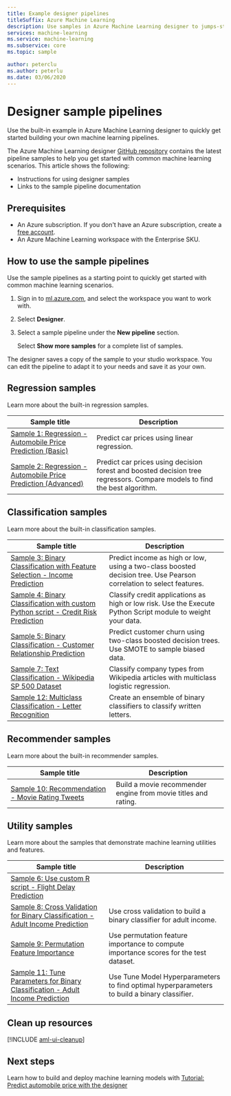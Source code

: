 ```yaml
---
title: Example designer pipelines
titleSuffix: Azure Machine Learning
description: Use samples in Azure Machine Learning designer to jumps-start your machine learning pipelines.
services: machine-learning
ms.service: machine-learning
ms.subservice: core
ms.topic: sample

author: peterclu
ms.author: peterlu
ms.date: 03/06/2020
---
```

# Designer sample pipelines

Use the built-in example in Azure Machine Learning designer to quickly get started building your own machine learning pipelines.

The Azure Machine Learning designer [GitHub repository](https://github.com/Azure/MachineLearningDesigner) contains the latest pipeline samples to help you get started with common machine learning scenarios. This article shows the following:

- Instructions for using designer samples
- Links to the sample pipeline documentation

## Prerequisites

* An Azure subscription. If you don't have an Azure subscription, create a [free account](https://aka.ms/AMLFree).
* An Azure Machine Learning workspace with the Enterprise SKU.


## How to use the sample pipelines

Use the sample pipelines as a starting point to quickly get started with common machine learning scenarios.

1. Sign in to <a href="https://ml.azure.com?tabs=jre" target="_blank">ml.azure.com</a>, and select the workspace you want to work with.

1. Select **Designer**.

1. Select a sample pipeline under the **New pipeline** section.

    Select **Show more samples** for a complete list of samples.

The designer saves a copy of the sample to your studio workspace. You can edit the pipeline to adapt it to your needs and save it as your own. 

## Regression samples

Learn more about the built-in regression samples.

| Sample title | Description | 
| --- | --- |
| [Sample 1: Regression - Automobile Price Prediction (Basic)]() | Predict car prices using linear regression. |
| [Sample 2: Regression - Automobile Price Prediction (Advanced)]() | Predict car prices using decision forest and boosted decision tree regressors. Compare models to find the best algorithm.

## Classification samples

Learn more about the built-in classification samples.

| Sample title | Description | 
| --- | --- |
| [Sample 3: Binary Classification with Feature Selection - Income Prediction]() | Predict income as high or low, using a two-class boosted decision tree. Use Pearson correlation to select features.
| [Sample 4: Binary Classification with custom Python script - Credit Risk Prediction]() | Classify credit applications as high or low risk. Use the Execute Python Script module to weight your data.
| [Sample 5: Binary Classification - Customer Relationship Prediction]() | Predict customer churn using two-class boosted decision trees. Use SMOTE to sample biased data.
| [Sample 7: Text Classification - Wikipedia SP 500 Dataset]() | Classify company types from Wikipedia articles with multiclass logistic regression. |
| [Sample 12: Multiclass Classification - Letter Recognition]() | Create an ensemble of binary classifiers to classify written letters. |

## Recommender samples

Learn more about the built-in recommender samples.

| Sample title | Description | 
| --- | --- |
| [Sample 10: Recommendation - Movie Rating Tweets]() | Build a movie recommender engine from movie titles and rating. |

## Utility samples

Learn more about the samples that demonstrate machine learning utilities and features.

| Sample title | Description | 
| --- | --- |
| [Sample 6: Use custom R script - Flight Delay Prediction]() |
| [Sample 8: Cross Validation for Binary Classification - Adult Income Prediction]() | Use cross validation to build a binary classifier for adult income.
| [Sample 9: Permutation Feature Importance]() | Use permutation feature importance to compute importance scores for the test dataset. 
| [Sample 11: Tune Parameters for Binary Classification - Adult Income Prediction]() | Use Tune Model Hyperparameters to find optimal hyperparameters to build a binary classifier. |

## Clean up resources

[!INCLUDE [aml-ui-cleanup](../../includes/aml-ui-cleanup.md)]

## Next steps

Learn how to build and deploy machine learning models with [Tutorial: Predict automobile price with the designer](tutorial-designer-automobile-price-train-score.md)
